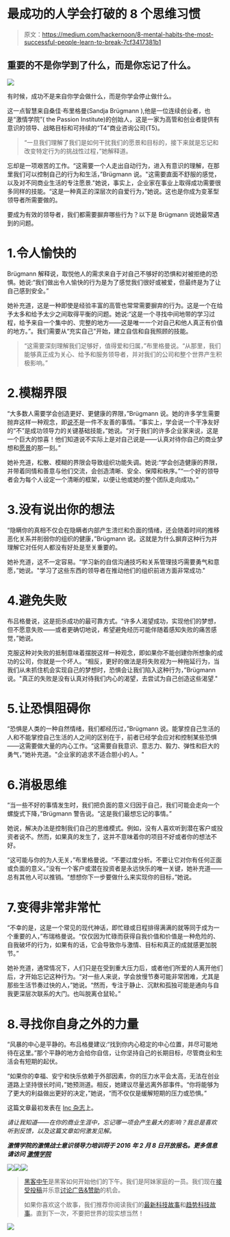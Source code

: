 # 最成功的人学会打破的 8 个思维习惯

> 原文：<https://medium.com/hackernoon/8-mental-habits-the-most-successful-people-learn-to-break-7cf3417381b1>

## 重要的不是你学到了什么，而是你忘记了什么。

![](img/65a7b4f6be8e9bf7fd6e5225c9537eee.png)

有时候，成功不是来自你学会做什么，而是你学会停止做什么。

这一点智慧来自桑佳·布里格曼(Sandja Brügmann ),他是一位连续创业者，也是“激情学院”( the Passion Institute)的创始人，这是一家为高管和创业者提供有意识的领导、战略目标和可持续的“T4”商业咨询公司(T5)。

> “一旦我们理解了我们是如何干扰我们的愿景和目标的，接下来就是忘记和改变特定行为的挑战性过程，”她解释道。

忘却是一项艰苦的工作。“这需要一个人走出自动行为，进入有意识的理解，在那里我们可以控制自己的行为和生活，”Brügmann 说。"这需要直面不舒服的感觉，以及对不同商业生活的专注愿景."她说，事实上，企业家在事业上取得成功需要很多同样的技能。“这是一种真正的深层次的自爱行为，”她说。这也是你成为变革型领导者所需要做的。

要成为有效的领导者，我们都需要摒弃哪些行为？以下是 Brügmann 说她最常遇到的问题。

# 1.令人愉快的

Brügmann 解释说，取悦他人的需求来自于对自己不够好的恐惧和对被拒绝的恐惧。她说:“我们做出令人愉快的行为是为了感觉我们很好或被爱，但最终是为了让自己感到安全。”

她补充道，这是一种即使是经验丰富的高管也常常需要摒弃的行为。这是一个在给予太多和给予太少之间取得平衡的问题。她说:“这是一个寻找中间地带的学习过程，给予来自一个集中的、完整的地方——这是唯一一个对自己和他人真正有价值的地方。”。我们需要从“充实自己”开始，建立自信和自我照顾的技能。

> “这需要深刻理解我们足够好，值得爱和归属，”布里格曼说。“从那里，我们能够真正成为关心、给予和服务领导者，并对我们的公司和整个世界产生积极影响。”

# 2.模糊界限

“大多数人需要学会创造更好、更健康的界限，”Brügmann 说。她的许多学生需要抛弃这样一种观念，即[说不](http://www.thepassioninstitute.com/inspirations/say-yes-to-you-video)是一件不友善的事情。“事实上，学会说一个干净友好的“不”是成功领导力的关键基础技能，”她说。“对于我们的许多企业家来说，这是一个巨大的惊喜！他们知道说不实际上是对自己说是——认真对待你自己的商业梦想和[愿景](http://www.thepassioninstitute.com/video-vlogs/be-a-goal-digger)的那一刻。”

她补充道，松散、模糊的界限会导致组织功能失调。她说:“学会创造健康的界限，并带着同情和善意与他们交流，会创造清晰、安全、保障和秩序。”“一个好的领导者会为每个人设定一个清晰的框架，以便让他或她的整个团队走向成功。”

# 3.没有说出你的想法

“隐瞒你的真相不仅会在隐瞒者内部产生溃烂和负面的情绪，还会随着时间的推移恶化关系并削弱你的组织的健康，”Brügmann 说。这就是为什么摒弃这种行为并理解它对任何人都没有好处是至关重要的。

她补充道，这不一定容易。“学习新的自信沟通技巧和关系管理技巧需要勇气和意愿，”她说。"学习了这些东西的领导者在推动他们的组织前进方面非常成功."

# 4.避免失败

布吕格曼说，这是扼杀成功的最可靠方式。“许多人渴望成功，实现他们的梦想，但不愿意失败——或者更确切地说，希望避免经历可能伴随着感知失败的痛苦感觉，”她说。

克服这种对失败的抵制意味着摆脱这样一种观念，即如果你不能创建你所想象的成功的公司，你就是一个坏人。“相反，更好的做法是将失败视为一种拖延行为，当我们从未抓住机会实现自己的梦想时，恐惧会让我们陷入这种行为，”Brügmann 说。"真正的失败是没有认真对待我们内心的渴望，去尝试为自己创造这些渴望."

# 5.让恐惧阻碍你

“恐惧是人类的一种自然情绪，我们都经历过，”Brügmann 说。能掌控自己生活的人和不能掌控自己生活的人之间的区别在于，前者已经学会应对和控制某些恐惧——这需要做大量的内心工作。“这需要自我意识、意志力、毅力、弹性和巨大的勇气，”她补充道。"企业家的追求不适合胆小的人。"

# 6.消极思维

“当一些不好的事情发生时，我们把负面的意义归因于自己，我们可能会走向一个螺旋式下降，”Brügmann 警告说。“这是我们最想忘记的事情。”

她说，解决办法是控制我们自己的思维模式。例如，没有人喜欢听到潜在客户或投资者说不。然而，如果真的发生了，这并不意味着你的项目不好或者你的想法不好。

“这可能与你的为人无关，”布里格曼说。“不要过度分析。不要让它对你有任何正面或负面的意义。”没有一个客户或潜在投资者是永远快乐的唯一关键，她补充道——总有其他人可以推销。“想想你下一步要做什么来实现你的目标，”她说。

# 7.变得非常非常忙

“不幸的是，这是一个常见的现代神话，即忙碌或日程排得满满的就等同于成为一个重要的人，”布瑞格曼说。“仅仅因为忙碌而获得自我价值和价值是一种危险的、自我破坏的行为，如果有的话，它会导致你与激情、目标和真正的成就感更加脱节。”

她补充道，通常情况下，人们只是在受到重大压力后，或者他们所爱的人离开他们后，才开始忘记这种行为。“对一些人来说，学会放慢节奏可能非常困难，尤其是那些生活节奏过快的人，”她说。“然而，专注于静止、沉默和孤独可能是通向与自我更深层次联系的大门。也叫脱离仓鼠轮。”

# 8.寻找你自身之外的力量

“风暴的中心是平静的。布吕格曼建议:“找到你内心稳定的中心位置，并尽可能地待在这里。”那个平静的地方会给你自信，让你坚持自己的长期目标，尽管商业和生活会有短期的起伏。

“如果你的幸福、安宁和快乐依赖于外部因素，你的压力水平会太高，无法在创业道路上坚持很长时间，”她预测道。相反，她建议尽量远离外部事件。“你将能够为了更大的利益做出更好的决定，”她说，“而不仅仅是缓解短期的压力或恐惧。”

这篇文章最初发表在 [Inc 杂志](http://www.inc.com/minda-zetlin/8-mental-habits-the-most-successful-people-learn-to-break.html)上。

*请让我知道——在你的商业生涯中，忘记哪一项会产生最大的影响？我总是喜欢听到反馈，以及这篇文章如何激发见解。*

***激情学院的激情战士意识领导力培训将于 2016 年 2 月 8 日开放报名。更多信息请访问*** [***激情学院***](http://www.thepassioninstitute.com/passionwarrior-personal-leadership-training)

[![](img/50ef4044ecd4e250b5d50f368b775d38.png)](http://bit.ly/HackernoonFB)[![](img/979d9a46439d5aebbdcdca574e21dc81.png)](https://goo.gl/k7XYbx)[![](img/2930ba6bd2c12218fdbbf7e02c8746ff.png)](https://goo.gl/4ofytp)

> [黑客中午](http://bit.ly/Hackernoon)是黑客如何开始他们的下午。我们是阿妹家庭的一员。我们现在[接受投稿](http://bit.ly/hackernoonsubmission)并乐意[讨论广告&赞助](mailto:partners@amipublications.com)的机会。
> 
> 如果你喜欢这个故事，我们推荐你阅读我们的[最新科技故事](http://bit.ly/hackernoonlatestt)和[趋势科技故事](https://hackernoon.com/trending)。直到下一次，不要把世界的现实想当然！

[![](img/be0ca55ba73a573dce11effb2ee80d56.png)](https://goo.gl/Ahtev1)